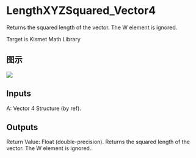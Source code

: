 # LengthXYZSquared_Vector4

Returns the squared length of the vector. The W element is ignored.

Target is Kismet Math Library

## 图示

![]($-20221218-19591304.png)

## Inputs

A: Vector 4 Structure (by ref).  

## Outputs

Return Value: Float (double-precision). Returns the squared length of the vector. The W element is ignored..

